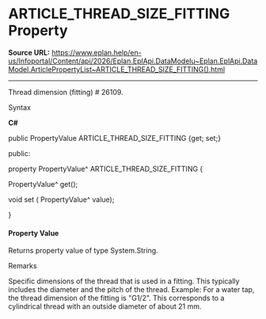 # ARTICLE_THREAD_SIZE_FITTING Property

**Source URL:** https://www.eplan.help/en-us/Infoportal/Content/api/2026/Eplan.EplApi.DataModelu~Eplan.EplApi.DataModel.ArticlePropertyList~ARTICLE_THREAD_SIZE_FITTING().html

---

Thread dimension (fitting) # 26109.

Syntax

**C#**



public PropertyValue ARTICLE_THREAD_SIZE_FITTING {get; set;}

public:

property PropertyValue^ ARTICLE_THREAD_SIZE_FITTING {

   PropertyValue^ get();

   void set (    PropertyValue^ value);

}


#### Property Value

Returns property value of type System.String.

Remarks

Specific dimensions of the thread that is used in a fitting. This typically includes the diameter and the pitch of the thread. Example: For a water tap, the thread dimension of the fitting is "G1/2". This corresponds to a cylindrical thread with an outside diameter of about 21 mm.
